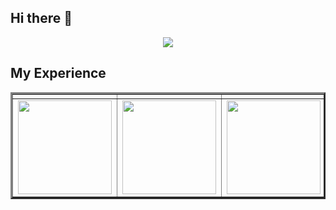 ## Hi there 👋

<p align=center>
    <img src="https://github.com/user-attachments/assets/32ea06e2-0284-42d9-98b3-ca617ff8345b">
</p>

## My Experience


<table border="3" align=center>
        <tr>
            <td><strong></strong></td>
            <td><strong></strong></td>
            <td><strong></strong></td>
            <td><strong></strong></td>
        </tr>
        <tr>
            <td><img src="https://github.com/user-attachments/assets/14d53e69-1175-4683-bd08-76f0297960e4" width=150></td>
            <td><img src="https://github.com/user-attachments/assets/0aac1261-2141-4963-915c-be0d9c715289" width=150></td>
            <td><img src="https://github.com/user-attachments/assets/aabfe1a4-72fc-4243-b285-600a107eab1e" width=150></td>
            <td><img src="https://github.com/user-attachments/assets/e9686151-b7e5-4727-a474-28d4d0bbb534" width=150></td>
        </tr>
    </table>
